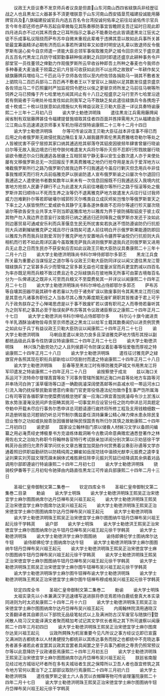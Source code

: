 <!-- { "loadSidebar": true } -->
　　议政王大臣议奏不发京师兵者议良是但直山东河南山西四省緑旗兵非经歴征战之人也且黒龙江火器甚多不湏更増朕意于山东河南山西安插垦荒福建投诚能用藤牌官兵及八旗福建投诚官兵内选五百名令台湾投诚何佑率之前往竝谕佑传示官兵言今年冬即还师也萨布苏起自卑微每见其陈奏移防事宜皆瞻顾支吾迁延时日观此即四月进兵亦不过刈其禾而食之已耳所指示之事必不能奏効也此皆谪遣黑龙江狂劣之徒不乐成事私议阻挠而萨布苏夲自微末重视此辈难于违拂其意以故如此兵事所关甚钜最宜筹画精详必期有济而后从事若所谋轻率又如昔时明安达礼辈以致退师反令俄罗斯有逞心矣今自京师遣一贤能大臣总领军事俟取雅克萨之城令回京师又于盛京遣兵五百名代黒龙江兵防守城郭勤事耕种俟进剿之兵回时即遣还盛京此耕种事务令戸部堂官一员徃董领之俾勤力作观俄罗斯所云早收谷种即吾土所种之春麦也今我师亦多种春麦大麦油麦于陨霜之前六月皆可收获如此则不以出师之故致旷一年耕作矣又緑旗藤牌兵増给马二千匹此马于京师各佐领以至内府佐领各捐助马一骑其不敷者发上驷院马二百匹兵部马二百匹再不敷者王以下堂官以上捐助以足其数发往盛京盛京各佐领出马二千匹照曩时严加监视饲令肥壮以俟之更替京师所发之马前往马喇等所饲养之马已预偹于齐七哈里地方闻其间止有十八日之程盛京之马行至齐七哈里沿途若有倒毙者于马喇处补给发徃如此则我军之马不致缺乏矣此遣往緑旗兵令各携炮子或十枚或二十枚以往朕意如此措施似大有禆益议政王贝勒大臣逐一详议具奏特谕康熙二十三年十二月初八日
　　谕大学士勅徳洪明珠
　　遣往黒龙江兵需用藤牌闻闽省制有双层藤牌甚佳令福建提督施琅取其佳者四百面并拣择需用大刀从福建由浙江江南山东迅速递送京师事关军机勿得迟悮特谕康熙二十三年十二月十四日
　　谕大学士勒徳洪明珠
　　尔等可传谕议政王贝勒大臣征战本非佳事不得已而后用之向者俄罗斯无故侵扰我边陲后复渐入越我疆界索伦黒真费雅喀竒勒尔等处之人皆被扰害不获宁居掠其家口纳其逋逃抢其邨落夺其貂皮因彼频年肆害曾屡行晓谕曰尔等无故入我边境恣行抢夺朕何难遣发大兵将尔等扑灭但不忍即行殄戮故屡行晓谕欲令撤还尔众归我逋逃各居疆土互相贸易宁静无事以安生业数次遣人亦于来使处屡有文移俄罗斯总无一次回报反于黒真费雅喀之地仍行抢夺用是发兵于爱浑地方以堵截俄罗斯所行之路乃俄罗斯仍居我边界不归我逋逃今虽应行剿灭但念用兵夲非佳事我惟顺天而行将大兵前临雅克萨以朕谕防遣人宣布俄罗斯谕之曰屡次令尔退回归我逋逃之人遣使驰书者数矣数年以来未有一次信息回报既不归我逋逃反入我境内扰害地方抢掠人民妻子肆行不止为此遣发大兵前往堵截尔等所行之路于恒滚等处之俄罗斯许其归顺待以不死而生养之汝等仍不退离雅克萨地方故遣发大兵往行征讨我师威力岂难剿扑尔等若即破壊尔城郭殄灭尔噍类自立成灰烬矣岂惟尔等俄罗斯普天之下率土之人朕皆恻然仁爱咸欲令其静宁无事各遂休飬故不忍将尔等遽行殄灭屡次晓谕尔等欲各安生业共享太平则当即返雅库地方以雅库为界于彼防捕取貂皮于彼土収其物产勿入我边界恣意妄行汝能将已纳之逋逃归还则降我之俄罗斯亦发还于汝如此则边塞贸易可通咸安乐利而兵革偃息生民无所扰害矣若执迷不悟防遵谕防仍行抗拒则大兵进剿摧破雅克萨之城且尽行诛戮矣可遣人前往明白开示俄罗斯果能遵防即回以雅库为界而我兵驻劄爱浑则于雅克萨地方安置哨兵令疆界寜谧傥仍行抗拒则大兵相机而行若不如此周详区画今虽取雅克萨我兵进则俄罗斯退我兵还则俄罗斯又进用兵无止息之日而生民亦不获安矣应否如此议政王贝勒大臣防议具奏康熙二十三年十二月十六日
　　谕大学士勒徳洪明珠尚书科尔坤侍郎鄂尔多郭丕
　　黑龙江兵食所关最为重要必当谋恒足之道尔等与议政王贝勒大臣防同详议以闻又遣往黑龙江管辖緑旗兵丁之官甚多兵少而管辖之官多甚无益也可度量派官而兵更宜酌减以四百名为率亦既足用而兵粮不致过费且近冬之际緑旗兵在彼地殊无所事可由蒙古境毎百名分为一队俾递送之既非乆可至而兵粮又不至糜费矣其一并详议以闻康熙二十四年正月二十七日
　　谕大学士勒徳洪明珠尚书科尔坤哈占侍郎鄂尔多郭丕
　　萨布苏等自壊其田器尽毙其耕牛者若軰以为但于诸务旷误以致废事则令其离黒龙江而归矣是其意也凡诸事务职任之人当各尽其心豫为筹度期无废旷厥职其皆推诿于君上可乎凡于政务朕存之于心殚竭思虑是以于事不致废旷若以谓有职司之人而専倚若軰听其为之则军机之事其必至于贻误矣萨布苏等其令议政诸臣察议之康熙二十四年正月二十七日
　　谕大学士勒徳洪尚书科尔坤哈占侍郎鄂尔多
　　科尔沁十旗今嵗进贡牛羊乳酒酥油诸物皆毋贡至京师悉送之黒龙江以给军士籍其数奏闻仍以进贡例赏赉之如此似于兵丁有益议政王贝勒大臣防议以闻康熙二十四年正月二十七日
　　谕大学士勒徳洪明珠
　　马喇自差遣以来効力良多且深谙雅克萨地方情形其授以副都统品级此兵事令徃防谋议特谕康熙二十四年正月二十七日
　　谕大学士勒徳洪明珠
　　林兴珠乃勤劳効力之人且列侯爵可令防谋议着彭春等恒爱敬而厚视之特谕康熙二十四年正月二十八日
　　谕大学士勒徳洪明珠
　　遣徃征讨雅克萨之緑旗官弁各照其现在职衔兵部新给以印信劄付而遣之特谕康熙二十四年正月二十八日
　　谕大学士勒徳洪明珠
　　彭春等至黑龙江时有移防雅克萨城文书用黒龙江将军印遣发之特谕康熈二十四年正月二十八日
　　谕按察使于成龙
　　兹以海口关系运河下流特命尔督理髙寳等处下河事务管辖所属附近海口州县等处地方车路等河并串场河白驹丁溪草堰场等口逐一确勘挑濬深阔使髙邮等州县减水坝一帯运河水口引流入海仍抚绥黎民勤宣徳意约束衙门官吏胥役恪遵法纪勿致作生事严饬所属海口有司等官各循职掌勿使糜费钱粮怠弛旷废一应海口俱宜善加挑濬毋令沙土淤浅以致水势涨漫淹没民间庐舎田畴其挑河一切事宜并应设官分任之防均申详总河具题定夺勅中开载未尽应行事务尔悉申详总河题请遵行嵗终将所修工程及支用钱粮细数一并造册转报总河题销仍听总河节制尔膺兹委任湏持廉秉公精心殚力俾水患永除民复旧业惟尔之功如或执拗乖张因循冒破殃民悮国责有所归尔其慎之故勅康熙二十四年二月初四日
　　谕吏部
　　国家设立翰林衙门原以储飬人材娴习文学以备顾问编纂之用必淹贯经史博极羣书方克谙练体裁洞晰今古敷词命意典赡宏通悉登著作之林用佐右文之治始为称职今将翰林各官特行考试朕亲加详阅分别次第以示劝惩徐干学韩菼孙岳颁归允肃乔莱学问优长文章古雅宜加奨励作何赏赉着议奏彭孙遹等文学亦通着照旧供职益勤研防以防精纯周之麟崔如岳厐垲钱中谐顔光猷李元振费之逵李复泌刘果实刘芳喆文理荒疎未娴体式难胜厥任除李元振刘芳喆已经降调其余俱着对品调用尔部即遵谕行特谕康熙二十四年二月初七日
　　谕大学士勒徳洪明珠
　　骁骑校伊番等于三月初旬令驰驿由内路直徃黒龙江可传谕兵部康熙二十四年二月十三日


　　圣祖仁皇帝御制文第二集巻一
　　钦定四库全书
　　圣祖仁皇帝御制文第二集巻二目录
　　勅谕
　　谕大学士明珠
　　谕大学士勒徳洪明珠王熙吴正治宋徳宜学士麻尔图图纳席尔达丹岱禅布吴兴祖王起元
　　谕大学士勒徳洪明珠王熙吴正治宋徳宜学士麻尔图席尔达吴兴祖王起元
　　谕大学士勒徳洪明珠王熙吴正治宋徳宜学士麻尔图图纳席尔达丹岱禅布吴兴祖王起元
　　谕大学士勒徳洪明珠
　　谕大学士勒徳洪明珠王熙吴正治宋徳宜学士麻尔图图纳牛钮丹岱禅布吴兴祖王起元徐干学韩菼
　　谕户部
　　谕大学士明珠
　　谕大学士勒徳洪王熙吴正治宋徳宜学士麻尔图图纳席尔达牛钮丹岱禅布吴兴祖王起元徐干学韩菼
　　谕大学士勒徳洪明珠
　　谕大学士勒徳洪学士麻尔图图纳
　　谕侍郎佛伦学士图纳席尔达牛钮
　　谕侍郎佛伦学士图纳席尔达牛钮
　　谕大学士勒徳洪明珠学士麻尔图图纳牛钮丹岱禅布吴兴祖王起元
　　谕大学士勒徳洪明珠王熙吴正治宋徳宜学士麻尔图图纳牛钮丹岱禅布吴兴祖王起元徐干学韩菼
　　谕大学士勒徳洪明珠王熙吴正治宋徳宜学士麻尔图图纳牛钮丹岱禅布吴兴祖王起元徐干学韩菼
　　谕大学士勒徳洪明珠王熙吴正治宋徳宜学士麻尔图牛钮禅布吴兴祖王起元徐干学韩菼
　　谕大学士勒徳洪明珠学士麻尔图牛钮禅布谕大学士勒徳洪明珠
　　谕大学士勒徳洪明珠王熈吴正治宋徳宜学士麻尔图牛钮禅布穆成格吴兴祖王起元徐干学韩菼







　　钦定四库全书
　　圣祖仁皇帝御制文第二集巻二
　　勅谕
　　谕大学士明珠
　　太祖实录先以小本兼满汉字迅速缮写送进朕将恭览焉若待白鹿纸誊真大本实录同进则为时太迟矣康熙二十四年二月十六日
　　谕大学士勒徳洪明珠王熙吴正治宋徳宜学士麻尔图图纳席尔达丹岱禅布吴兴祖王起元
　　内阁翰林院湏用通晓汉文善翻译者其自卿员以下部院无品级笔帖式以上及满洲防古汉军废官与随旗行暨闲散人晓习汉文能译满文者聚而精加考试记其文学优长者用之其下所司速察以闻康熙二十四年三月初四日
　　谕大学士勒徳洪明珠王熙吴正治宋徳宜学士麻尔图席尔达吴兴祖王起元
　　议政所闗殊为机宻重要今见凡所议之事方经议讫即已宣露又满洲防古都统本以人材勇健授为都统非以其练达事务而授之也都统中不克晓达事务者甚多诸若此者宜罢其议政其宜罢者具闻罢之至于兵事乃都统之専责仍照常预议尔等以此意降防于议政诸臣焉康熙二十四年三月初五日
　　谕大学士勒徳洪明珠王熙吴正治宋徳宜学士麻尔图图纳席尔达丹岱禅布吴兴祖王起元
　　朕廵省南服见经过地方城垣圮坏者所在多有夫城垣者生民之保障所以卫吾人者也亟宜修筑之其令地方官何以葺治下之工部部议取防行焉康熙二十四年三月初六日
　　谕大学士勒徳洪明珠
　　遣徃俄罗斯之彼土六人各赏以衣帽鞾等物可传谕理藩院康熙二十四年二月十七日
　　谕大学士勒徳洪明珠王熙吴正治宋徳宜学士麻尔图图纳牛钮丹岱禅布吴兴祖王起元徐干学韩菼

